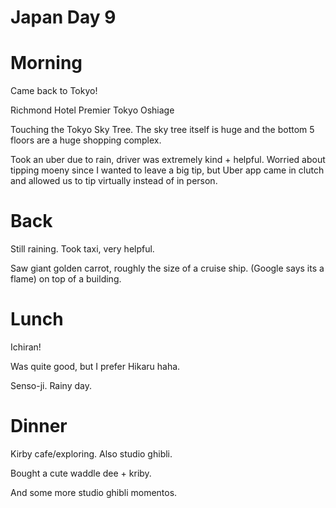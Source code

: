 # Japan Day 9

# Morning

Came back to Tokyo!

Richmond Hotel Premier Tokyo Oshiage

Touching the Tokyo Sky Tree. The sky tree itself is huge and the bottom 5 floors are a huge shopping complex.

Took an uber due to rain, driver was extremely kind + helpful. Worried about tipping moeny since I wanted to leave a big tip, but Uber app came in clutch and allowed us to tip virtually instead of in person.

# Back

Still raining. Took taxi, very helpful.

Saw giant golden carrot, roughly the size of a cruise ship. (Google says its a flame) on top of a building.

# Lunch

Ichiran!

Was quite good, but I prefer Hikaru haha.

Senso-ji. Rainy day.

# Dinner

Kirby cafe/exploring. Also studio ghibli.

Bought a cute waddle dee + kriby.

And some more studio ghibli momentos.
